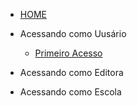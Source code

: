 <!-- docs/_sidebar.md -->
- [HOME](README.md)

- Acessando como Uusário
   - [Primeiro Acesso](usuario.md "Acesso como usuário")

- Acessando como Editora
   
- Acessando como Escola


 

